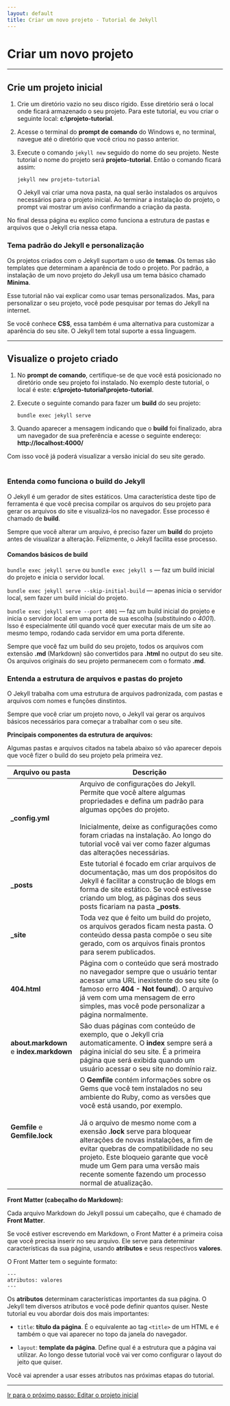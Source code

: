 ```yaml
---
layout: default
title: Criar um novo projeto - Tutorial de Jekyll
---
```

# Criar um novo projeto
---
## Crie um projeto inicial

1. Crie um diretório vazio no seu disco rígido. Esse diretório será o local onde ficará armazenado o seu projeto. Para este tutorial, eu vou criar o seguinte local: **c:\projeto-tutorial**.

2. Acesse o terminal do **prompt de comando** do Windows e, no terminal, navegue até o diretório que você criou no passo anterior.

3. Execute o comando <code>jekyll new</code> seguido do nome do seu projeto. Neste tutorial o nome do projeto será **projeto-tutorial**. Então o comando ficará assim:
    ````
    jekyll new projeto-tutorial 
    ````
    O Jekyll vai criar uma nova pasta, na qual serão instalados os arquivos necessários para o projeto inicial. Ao terminar a instalação do projeto, o prompt vai mostrar um aviso confirmando a criação da pasta.

<span class="nota azul">No final dessa página eu explico como funciona a estrutura de pastas e arquivos que o Jekyll cria nessa etapa.</span>
<br>
### <i class="fas fa-lightbulb"></i> Tema padrão do Jekyll e personalização

Os projetos criados com o Jekyll suportam o uso de **temas**. Os temas são templates que determinam a aparência de todo o projeto. Por padrão, a instalação de um novo projeto do Jekyll usa um tema básico chamado **Minima**.

Esse tutorial não vai explicar como usar temas personalizados. Mas, para personalizar o seu projeto, você pode pesquisar por temas do Jekyll na internet.

Se você conhece **CSS**, essa também é uma alternativa para customizar a aparência do seu site. O Jekyll tem total suporte a essa linguagem.

---

## Visualize o projeto criado

1. No **prompt de comando**, certifique-se de que você está posicionado no diretório onde seu projeto foi instalado. No exemplo deste tutorial, o local é este: **c:\projeto-tutorial\projeto-tutorial**.

2. Execute o seguinte comando para fazer um **build** do seu projeto:
    ````
    bundle exec jekyll serve
    ````

3. Quando aparecer a mensagem indicando que o **build** foi finalizado, abra um navegador de sua preferência e acesse o seguinte endereço: **http://localhost:4000/**

Com isso você já poderá visualizar a versão inicial do seu site gerado.  
<br>
### <i class="fas fa-lightbulb"></i> Entenda como funciona o build do Jekyll

O Jekyll é um gerador de sites estáticos. Uma característica deste tipo de ferramenta é que você precisa compilar os arquivos do seu projeto para gerar os arquivos do site e visualizá-los no navegador. Esse processo é chamado de **build**.

Sempre que você alterar um arquivo, é preciso fazer um **build** do projeto antes de visualizar a alteração. Felizmente, o Jekyll facilita esse processo.

#### Comandos básicos de build

`bundle exec jekyll serve` ou `bundle exec jekyll s` — faz um build inicial do projeto e inicia o servidor local.

`bundle exec jekyll serve --skip-initial-build` — apenas inicia o servidor local, sem fazer um build inicial do projeto.

`bundle exec jekyll serve --port 4001` — faz um build inicial do projeto e inicia o servidor local em uma porta de sua escolha (substituindo o *4001*). Isso é especialmente útil quando você quer executar mais de um site ao mesmo tempo, rodando cada servidor em uma porta diferente.

<span class="nota azul">Sempre que você faz um build do seu projeto, todos os arquivos com extensão **.md** (Markdown) são convertidos para **.html** no output do seu site. Os arquivos originais do seu projeto permanecem com o formato **.md**.</span>
<br>
### <i class="fas fa-lightbulb"></i> Entenda a estrutura de arquivos e pastas do projeto

O Jekyll trabalha com uma estrutura de arquivos padronizada, com pastas e arquivos com nomes e funções dinstintos.

Sempre que você criar um projeto novo, o Jekyll vai gerar os arquivos básicos necessários para começar a trabalhar com o seu site.

**Principais componentes da estrutura de arquivos:**

<span class="nota rosa">Algumas pastas e arquivos citados na tabela abaixo só vão aparecer depois que você fizer o build do seu projeto pela primeira vez.</span>

|Arquivo ou pasta|Descrição
|---|---|
|**_config.yml**|Arquivo de configurações do Jekyll. Permite que você altere algumas propriedades e defina um padrão para algumas opções do projeto.<br><br>Inicialmente, deixe as configurações como foram criadas na instalação. Ao longo do tutorial você vai ver como fazer algumas das alterações necessárias.|
|**_posts**|Este tutorial é focado em criar arquivos de documentação, mas um dos propósitos do Jekyll é facilitar a construção de blogs em forma de site estático. Se você estivesse criando um blog, as páginas dos seus posts ficariam na pasta **_posts**.|
|**_site**|Toda vez que é feito um build do projeto, os arquivos gerados ficam nesta pasta. O conteúdo dessa pasta compõe o seu site gerado, com os arquivos finais prontos para serem publicados.|
|**404.html**|Página com o conteúdo que será mostrado no navegador sempre que o usuário tentar acessar uma URL inexistente do seu site (o famoso erro **404 - Not found**). O arquivo já vem com uma mensagem de erro simples, mas você pode personalizar a página normalmente.|
|**about.markdown** e **index.markdown**|São duas páginas com conteúdo de exemplo, que o Jekyll cria automaticamente. O **index** sempre será a página inicial do seu site. É a primeira página que será exibida quando um usuário acessar o seu site no domínio raiz.|
|**Gemfile** e **Gemfile.lock**|O **Gemfile** contém informações sobre os Gems que você tem instalados no seu ambiente do Ruby, como as versões que você está usando, por exemplo.<br><br>Já o arquivo de mesmo nome com a exensão **.lock** serve para bloquear alterações de novas instalações, a fim de evitar quebras de compatibilidade no seu projeto. Este bloqueio garante que você mude um Gem para uma versão mais recente somente fazendo um processo normal de atualização.|

**Front Matter (cabeçalho do Markdown):**

Cada arquivo Markdown do Jekyll possui um cabeçalho, que é chamado de **Front Matter**.

Se você estiver escrevendo em Markdown, o Front Matter é a primeira coisa que você precisa inserir no seu arquivo. Ele serve para determinar características da sua página, usando **atributos** e seus respectivos **valores**.

O Front Matter tem o seguinte formato:

````
---
atributos: valores
---
````

Os **atributos** determinam características importantes da sua página. O Jekyll tem diversos atributos e você pode definir quantos quiser. Neste tutorial eu vou abordar dois dos mais importantes:

* `title`: **título da página**. É o equivalente ao tag `<title>` de um HTML e é também o que vai aparecer no topo da janela do navegador.

* `layout`: **template da página**. Define qual é a estrutura que a página vai utilizar. Ao longo desse tutorial você vai ver como configurar o layout do jeito que quiser.

Você vai aprender a usar esses atributos nas próximas etapas do tutorial.

---

<a class="proximo-passo" href="editar-projeto.html">Ir para o próximo passo: Editar o projeto inicial</a>